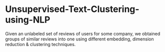 # Unsupervised-Text-Clustering-using-NLP

Given an unlabeled set of reviews of users for some company, we obtained groups of similar reviews into one using different embedding, dimension reduction & clustering techniques.
